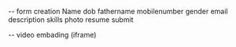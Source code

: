-- form creation
Name
dob
fathername
mobilenumber
gender
email
description
skills
photo
resume
submit

-- video embading (iframe)

